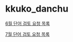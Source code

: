 # kkuko_danchu

[6월 단어 검토 요청 목록](https://docs.google.com/spreadsheets/d/1tE6ueo4H6RJGtatHKCzZDtoVSuVYLBPoF8alT3VOYrA/edit?usp=drivesdk)

[7월 단어 검토 요청 목록](https://docs.google.com/spreadsheets/d/1XnyQcmTyF4L-cEtYY-_CO2doyTtmeucXMCTtXNJGPgQ/edit?usp=drivesdk)
